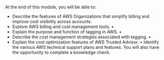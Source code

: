 At the end of this module, you will be able to:
- Describe the features of AWS Organizations that simplify billing and improve cost visibility across accounts.
- Explore AWS billing and cost management tools. • 
- Explain the purpose and function of tagging in AWS. • 
- Describe the cost management strategies associated with tagging. • 
- Explain the cost optimization features of AWS Trusted Advisor. • Identify the various AWS technical support plans and features.
You will also have the opportunity to complete a knowledge check. 
